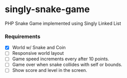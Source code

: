 # singly-snake-game
PHP Snake Game implemented using Singly Linked List

### Requirements

- [x] World w/ Snake and Coin
- [ ] Responsive world layout
- [ ] Game speed increments every after 10 points.
- [ ] Game over when snake collides with self or bounds.
- [ ] Show score and level in the screen.
